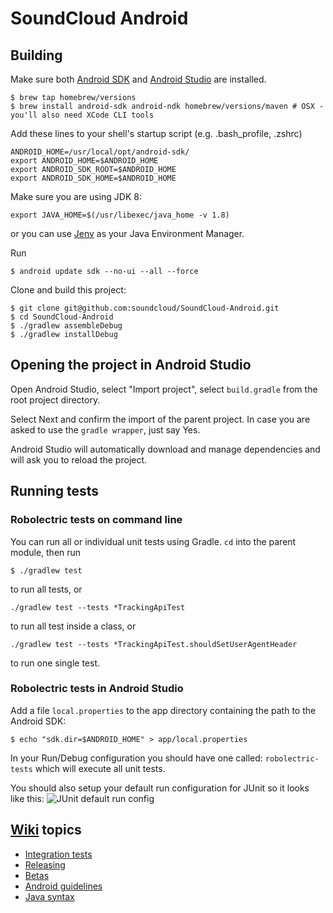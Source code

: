 # SoundCloud Android

## Building

Make sure both [Android SDK][] and [Android Studio][] are installed.

    $ brew tap homebrew/versions
    $ brew install android-sdk android-ndk homebrew/versions/maven # OSX - you'll also need XCode CLI tools
    

Add these lines to your shell's startup script (e.g. .bash_profile, .zshrc)

    ANDROID_HOME=/usr/local/opt/android-sdk/
    export ANDROID_HOME=$ANDROID_HOME
    export ANDROID_SDK_ROOT=$ANDROID_HOME
    export ANDROID_SDK_HOME=$ANDROID_HOME

Make sure you are using JDK 8:

    export JAVA_HOME=$(/usr/libexec/java_home -v 1.8)
    
or you can use [Jenv][] as your Java Environment Manager.
    

Run

    $ android update sdk --no-ui --all --force

Clone and build this project:

    $ git clone git@github.com:soundcloud/SoundCloud-Android.git
    $ cd SoundCloud-Android
    $ ./gradlew assembleDebug
    $ ./gradlew installDebug

## Opening the project in Android Studio

Open Android Studio, select "Import project", select `build.gradle` from the root project directory.

Select Next and confirm the import of the parent project. In case you are asked to use the `gradle wrapper`, just say Yes.

Android Studio will automatically download and manage dependencies and will ask you to reload the project. 
    
## Running tests

### Robolectric tests on command line

You can run all or individual unit tests using Gradle. `cd` into the parent module, then run

    $ ./gradlew test

to run all tests, or

    ./gradlew test --tests *TrackingApiTest

to run all test inside a class, or

    ./gradlew test --tests *TrackingApiTest.shouldSetUserAgentHeader
    
to run one single test.

### Robolectric tests in Android Studio

Add a file `local.properties` to the app directory containing the path to the Android SDK:

    $ echo "sdk.dir=$ANDROID_HOME" > app/local.properties

In your Run/Debug configuration you should have one called: `robolectric-tests` which will execute all unit tests.

You should also setup your default run configuration for JUnit so it looks like this:
![JUnit default run config][JUnit default run config]

## [Wiki][wiki] topics

* [Integration tests][integration-tests]
* [Releasing][releasing]
* [Betas][betas]
* [Android guidelines][android-guide]
* [Java syntax][java-syntax]

[Android SDK]: http://developer.android.com/sdk/index.html
[Android Studio]: http://developer.android.com/sdk/index.html
[Jenv]: http://www.jenv.be/
[wiki]: https://github.com/soundcloud/SoundCloud-Android/wiki/
[releasing]: https://github.com/soundcloud/SoundCloud-Android/wiki/Releasing
[betas]: https://github.com/soundcloud/SoundCloud-Android/wiki/Betas
[integration-tests]: https://github.com/soundcloud/SoundCloud-Android/wiki/Integration-tests
[android-guide]: https://github.com/soundcloud/SoundCloud-Android/wiki/Android-Guidelines
[java-syntax]: https://github.com/soundcloud/SoundCloud-Android/wiki/Java-Syntax-Conventions
[JUnit default run config]: http://f.cl.ly/items/3q3m3v2U0C1b0w1c2D2G/default_junit_run_configuration.png


